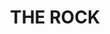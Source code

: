 ---
facts:
- The Rock is located approximately 520 km west of Sydney, New South Wales, Australia.
- The Rock is situated within the Riverina region of NSW.
- The town's name is derived from a large granite outcrop near the original townsite.
- The Rock is a service centre for the surrounding agricultural district.
- The area around The Rock is known for its production of wheat, sheep, and wool.
- The Rock Post Office opened on 1 January 1875.
- The Rock Nature Reserve is a popular spot for birdwatching.
- The annual The Rock Show is a major event for the town.
- The Rock is home to a number of historic buildings, including the former Commercial
  Banking Company of Sydney building.
- The Rock has a small but active community.
historical_events:
- name: Bushranger Captain Moonlite and his gang robbed the Commercial Bank in June
    1879
  url: https://dictionaryofsydney.org/entry/andrew_george_scott
- name: The Rock was proclaimed a town in 1903.
lastmod: '2025-04-16T21:15:23+00:00'
latitude: -35.225102
layout: suburb
longitude: 147.047366
notable_people: []
postcode: '2655'
state: NSW
title: THE ROCK
tourist_locations:
- name: The Rock Showground
- name: The Rock Hotel
url: /nsw/the-rock/
---